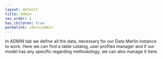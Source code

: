 ```yaml
---
layout: default
title: Admin
nav_order: 1
has_children: true
permalink: /docs/admin
---
```


In ADMIN tab we define all the data, necessary for our Data Merlin instance to work. Here we can find a table catalog, user profiles manager and if our model has any specific regarding methodology, we can also manage it here.